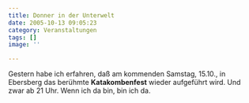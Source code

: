 ```yaml
---
title: Donner in der Unterwelt
date: 2005-10-13 09:05:23
category: Veranstaltungen
tags: []
image: ''

---
```


Gestern habe ich erfahren, daß am kommenden Samstag, 15.10., in Ebersberg das berühmte **Katakombenfest** wieder aufgeführt wird. Und zwar ab 21 Uhr. Wenn ich da bin, bin ich da.
